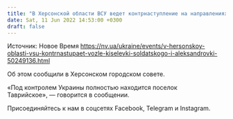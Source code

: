 ```yaml
---
title: "В Херсонской области ВСУ ведет контрнаступление на направлениях Киселевки, Солдатского и Александровки"
date: Sat, 11 Jun 2022 14:53:00 +0300
draft: false
---
```

Источник: Новое Время https://nv.ua/ukraine/events/v-hersonskoy-oblasti-vsu-kontrnastupaet-vozle-kiselevki-soldatskogo-i-aleksandrovki-50249136.html


Об этом сообщили в Херсонском городском совете.

«Под контролем Украины полностью находится поселок Таврийское», — говорится в сообщении.

Присоединяйтесь к нам в соцсетях Facebook, Telegram и Instagram.
